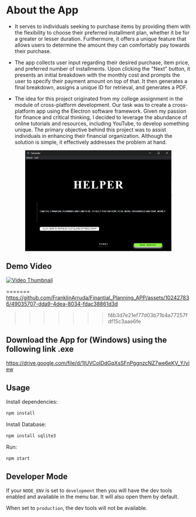 # About the App

* It serves to individuals seeking to purchase items by providing them with the flexibility to choose their preferred installment plan, whether it be for a greater or lesser duration. Furthermore, it offers a unique feature that allows users to determine the amount they can comfortably pay towards their purchase.

* The app collects user input regarding their desired purchase, item price, and preferred number of installments. Upon clicking the "Next" button, it presents an initial breakdown with the monthly cost and prompts the user to specify their payment amount on top of that. It then generates a final breakdown, assigns a unique ID for retrieval, and generates a PDF.

* The idea for this project originated from my college assignment in the module of cross-platform development. Our task was to create a cross-platform app using the Electron software framework. Given my passion for finance and critical thinking, I decided to leverage the abundance of online tutorials and resources, including YouTube, to develop something unique. The primary objective behind this project was to assist individuals in enhancing their financial organization. Although the solution is simple, it effectively addresses the problem at hand.


<div style="display: flex; justify-content: center">
    <img src="/assets/images/electron_app_img.png" width="400"/>
</div>

## Demo Video 
[![Video Thumbnail](/assets/video/video_thumbnail.jpg)](https://raw.githubusercontent.com/your_username/your_repository/master/assets/video/MY_APP.mp4)



=======
https://github.com/FranklinArruda/Finantial_Planning_APP/assets/102427836/49035707-dda9-4dea-8034-fdac38861d3d
>>>>>>> f4b3d7e21ef77d03b71b4a77257fdf15c3aae6fe

## Download the App for (Windows) using the following link .exe

https://drive.google.com/file/d/1IUVCoIDdGqXsSFnPggnzcNZ7we6eKV_Y/view

## Usage

Install dependencies:

```bash
npm install
```

Install Database:

```bash
npm install sqlite3
```

Run:

```bash
npm start
```


## Developer Mode

If your `NODE_ENV` is set to `development` then you will have the dev tools enabled and available in the menu bar. It will also open them by default.

When set to `production`, the dev tools will not be available.
